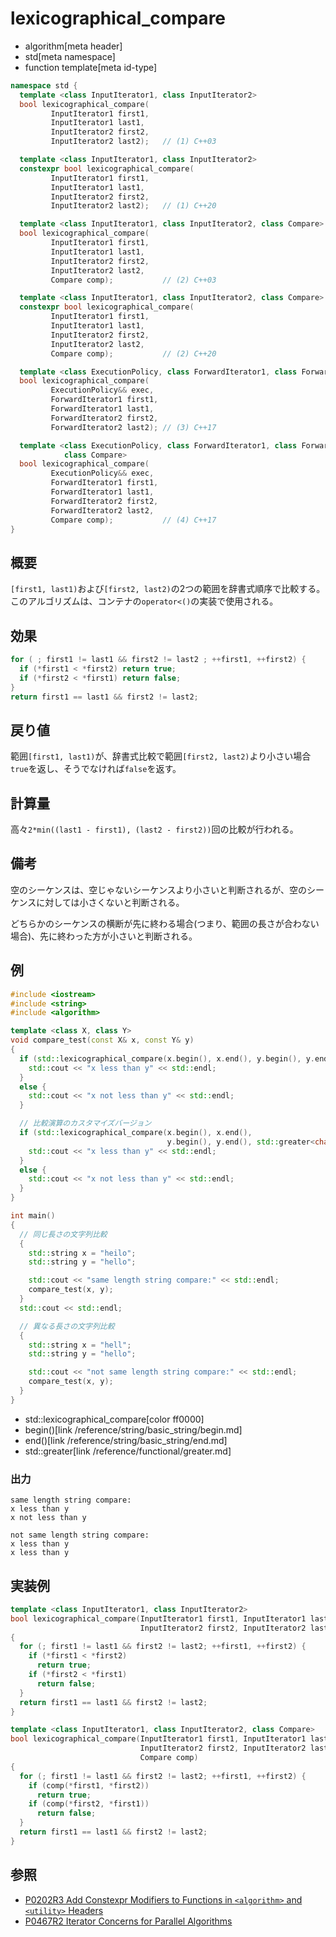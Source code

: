 # lexicographical_compare
* algorithm[meta header]
* std[meta namespace]
* function template[meta id-type]

```cpp
namespace std {
  template <class InputIterator1, class InputIterator2>
  bool lexicographical_compare(
         InputIterator1 first1,
         InputIterator1 last1,
         InputIterator2 first2,
         InputIterator2 last2);   // (1) C++03

  template <class InputIterator1, class InputIterator2>
  constexpr bool lexicographical_compare(
         InputIterator1 first1,
         InputIterator1 last1,
         InputIterator2 first2,
         InputIterator2 last2);   // (1) C++20

  template <class InputIterator1, class InputIterator2, class Compare>
  bool lexicographical_compare(
         InputIterator1 first1,
         InputIterator1 last1,
         InputIterator2 first2,
         InputIterator2 last2,
         Compare comp);           // (2) C++03

  template <class InputIterator1, class InputIterator2, class Compare>
  constexpr bool lexicographical_compare(
         InputIterator1 first1,
         InputIterator1 last1,
         InputIterator2 first2,
         InputIterator2 last2,
         Compare comp);           // (2) C++20

  template <class ExecutionPolicy, class ForwardIterator1, class ForwardIterator2>
  bool lexicographical_compare(
         ExecutionPolicy&& exec,
         ForwardIterator1 first1,
         ForwardIterator1 last1,
         ForwardIterator2 first2,
         ForwardIterator2 last2); // (3) C++17

  template <class ExecutionPolicy, class ForwardIterator1, class ForwardIterator2,
            class Compare>
  bool lexicographical_compare(
         ExecutionPolicy&& exec,
         ForwardIterator1 first1,
         ForwardIterator1 last1,
         ForwardIterator2 first2,
         ForwardIterator2 last2,
         Compare comp);           // (4) C++17
}
```

## 概要
`[first1, last1)`および`[first2, last2)`の2つの範囲を辞書式順序で比較する。
このアルゴリズムは、コンテナの`operator<()`の実装で使用される。


## 効果
```cpp
for ( ; first1 != last1 && first2 != last2 ; ++first1, ++first2) {
  if (*first1 < *first2) return true;
  if (*first2 < *first1) return false;
}
return first1 == last1 && first2 != last2;
```


## 戻り値
範囲`[first1, last1)`が、辞書式比較で範囲`[first2, last2)`より小さい場合`true`を返し、そうでなければ`false`を返す。


## 計算量
高々`2*min((last1 - first1), (last2 - first2))`回の比較が行われる。


## 備考
空のシーケンスは、空じゃないシーケンスより小さいと判断されるが、空のシーケンスに対しては小さくないと判断される。

どちらかのシーケンスの横断が先に終わる場合(つまり、範囲の長さが合わない場合)、先に終わった方が小さいと判断される。


## 例
```cpp example
#include <iostream>
#include <string>
#include <algorithm>

template <class X, class Y>
void compare_test(const X& x, const Y& y)
{
  if (std::lexicographical_compare(x.begin(), x.end(), y.begin(), y.end())) {
    std::cout << "x less than y" << std::endl;
  }
  else {
    std::cout << "x not less than y" << std::endl;
  }

  // 比較演算のカスタマイズバージョン
  if (std::lexicographical_compare(x.begin(), x.end(),
                                   y.begin(), y.end(), std::greater<char>())) {
    std::cout << "x less than y" << std::endl;
  }
  else {
    std::cout << "x not less than y" << std::endl;
  }
}

int main()
{
  // 同じ長さの文字列比較
  {
    std::string x = "heilo";
    std::string y = "hello";

    std::cout << "same length string compare:" << std::endl;
    compare_test(x, y);
  }
  std::cout << std::endl;

  // 異なる長さの文字列比較
  {
    std::string x = "hell";
    std::string y = "hello";

    std::cout << "not same length string compare:" << std::endl;
    compare_test(x, y);
  }
}
```
* std::lexicographical_compare[color ff0000]
* begin()[link /reference/string/basic_string/begin.md]
* end()[link /reference/string/basic_string/end.md]
* std::greater[link /reference/functional/greater.md]

### 出力
```
same length string compare:
x less than y
x not less than y

not same length string compare:
x less than y
x less than y
```


## 実装例
```cpp
template <class InputIterator1, class InputIterator2>
bool lexicographical_compare(InputIterator1 first1, InputIterator1 last1,
                             InputIterator2 first2, InputIterator2 last2)
{
  for (; first1 != last1 && first2 != last2; ++first1, ++first2) {
    if (*first1 < *first2)
      return true;
    if (*first2 < *first1)
      return false;
  }
  return first1 == last1 && first2 != last2;
}

template <class InputIterator1, class InputIterator2, class Compare>
bool lexicographical_compare(InputIterator1 first1, InputIterator1 last1,
                             InputIterator2 first2, InputIterator2 last2,
                             Compare comp)
{
  for (; first1 != last1 && first2 != last2; ++first1, ++first2) {
    if (comp(*first1, *first2))
      return true;
    if (comp(*first2, *first1))
      return false;
  }
  return first1 == last1 && first2 != last2;
}
```


## 参照
- [P0202R3 Add Constexpr Modifiers to Functions in `<algorithm>` and `<utility>` Headers](http://www.open-std.org/jtc1/sc22/wg21/docs/papers/2017/p0202r3.html)
- [P0467R2 Iterator Concerns for Parallel Algorithms](http://www.open-std.org/jtc1/sc22/wg21/docs/papers/2017/p0467r2.html)
